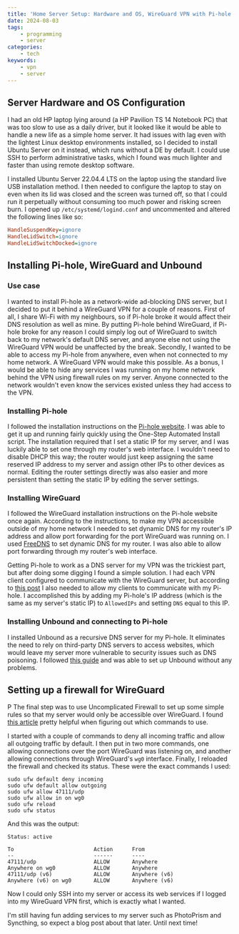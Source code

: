 ```yaml
---
title: 'Home Server Setup: Hardware and OS, WireGuard VPN with Pi-hole and Unbound'
date: 2024-08-03
tags:
    - programming
    - server
categories:
    - tech
keywords:
    - vpn
    - server
---
```


## Server Hardware and OS Configuration

I had an old HP laptop lying around (a HP Pavilion TS 14 Notebook PC) that was too slow to use as a daily driver, but it looked like it would be able to handle a new life as a simple home server. It had issues with lag even with the lightest Linux desktop environments installed, so I decided to install Ubuntu Server on it instead, which runs without a DE by default. I could use SSH to perform administrative tasks, which I found was much lighter and faster than using remote desktop software.

I installed Ubuntu Server 22.04.4 LTS on the laptop using the standard live USB installation method. I then needed to configure the laptop to stay on even when its lid was closed and the screen was turned off, so that I could run it perpetually without consuming too much power and risking screen burn. I opened up `/etc/systemd/logind.conf` and uncommented and altered the following lines like so:

```ini
HandleSuspendKey=ignore
HandleLidSwitch=ignore
HandleLidSwitchDocked=ignore
```

## Installing Pi-hole, WireGuard and Unbound

### Use case

I wanted to install Pi-hole as a network-wide ad-blocking DNS server, but I decided to put it behind a WireGuard VPN for a couple of reasons. First of all, I share Wi-Fi with my neighbours, so if Pi-hole broke it would affect their DNS resolution as well as mine. By putting Pi-hole behind WireGuard, if Pi-hole broke for any reason I could simply log out of WireGuard to switch back to my network's default DNS server, and anyone else not using the WireGuard VPN would be unaffected by the break. Secondly, I wanted to be able to access my Pi-hole from anywhere, even when not connected to my home network. A WireGuard VPN would make this possible. As a bonus, I would be able to hide any services I was running on my home network behind the VPN using firewall rules on my server. Anyone connected to the network wouldn't even know the services existed unless they had access to the VPN. 

### Installing Pi-hole

I followed the installation instructions on the [Pi-hole website](https://docs.pi-hole.net/main/basic-install/). I was able to get it up and running fairly quickly using the One-Step Automated Install script. The installation required that I set a static IP for my server, and I was luckily able to set one through my router's web interface. I wouldn't need to disable DHCP this way; the router would just keep assigning the same reserved IP address to my server and assign other IPs to other devices as normal. Editing the router settings directly was also easier and more persistent than setting the static IP by editing the server settings. 

### Installing WireGuard

I followed the WireGuard installation instructions on the Pi-hole website once again. According to the instructions, to make my VPN accessible outside of my home network I needed to set dynamic DNS for my router's IP address and allow port forwarding for the port WireGuard was running on. I used [FreeDNS](https://freedns.afraid.org/) to set dynamic DNS for my router. I was also able to allow port forwarding through my router's web interface.

Getting Pi-hole to work as a DNS server for my VPN was the trickiest part, but after doing some digging I found a simple solution. I had each VPN client configured to communicate with the WireGuard server, but according to [this post](https://www.reddit.com/r/WireGuard/comments/ejjppr/comment/fcz2uwp/) I also needed to allow my clients to communicate with my Pi-hole. I accomplished this by adding my Pi-hole's IP address (which is the same as my server's static IP) to `AllowedIPs` and setting `DNS` equal to this IP. 

### Installing Unbound and connecting to Pi-hole

I installed Unbound as a recursive DNS server for my Pi-hole. It eliminates the need to rely on third-party DNS servers to access websites, which would leave my server more vulnerable to security issues such as DNS poisoning. I followed [this guide](https://docs.pi-hole.net/guides/dns/unbound/) and was able to set up Unbound without any problems.

## Setting up a firewall for WireGuard
P
The final step was to use Uncomplicated Firewall to set up some simple rules so that my server would only be accessible over WireGuard. I found [this article](https://www.procustodibus.com/blog/2021/05/wireguard-ufw/) pretty helpful when figuring out which commands to use.

I started with a couple of commands to deny all incoming traffic and allow all outgoing traffic by default. I then put in two more commands, one allowing connections over the port WireGuard was listening on, and another allowing connections through WireGuard's `wg0` interface. Finally, I reloaded the firewall and checked its status. These were the exact commands I used:

```
sudo ufw default deny incoming
sudo ufw default allow outgoing
sudo ufw allow 47111/udp
sudo ufw allow in on wg0
sudo ufw reload
sudo ufw status
```

And this was the output:

```
Status: active

To                         Action      From
--                         ------      ----
47111/udp                  ALLOW       Anywhere                  
Anywhere on wg0            ALLOW       Anywhere                  
47111/udp (v6)             ALLOW       Anywhere (v6)             
Anywhere (v6) on wg0       ALLOW       Anywhere (v6)
```

Now I could only SSH into my server or access its web services if I logged into my WireGuard VPN first, which is exactly what I wanted. 

I'm still having fun adding services to my server such as PhotoPrism and Syncthing, so expect a blog post about that later. Until next time!



